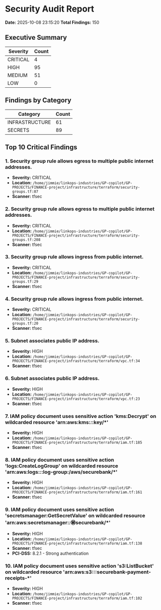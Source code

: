 # Security Audit Report

**Date:** 2025-10-08 23:15:20
**Total Findings:** 150

## Executive Summary

| Severity | Count |
|----------|-------|
| CRITICAL | 4 |
| HIGH | 95 |
| MEDIUM | 51 |
| LOW | 0 |

## Findings by Category

| Category | Count |
|----------|-------|
| INFRASTRUCTURE | 61 |
| SECRETS | 89 |

## Top 10 Critical Findings

### 1. Security group rule allows egress to multiple public internet addresses.
- **Severity:** CRITICAL
- **Location:** `/home/jimmie/linkops-industries/GP-copilot/GP-PROJECTS/FINANCE-project/infrastructure/terraform/security-groups.tf:87`
- **Scanner:** tfsec

### 2. Security group rule allows egress to multiple public internet addresses.
- **Severity:** CRITICAL
- **Location:** `/home/jimmie/linkops-industries/GP-copilot/GP-PROJECTS/FINANCE-project/infrastructure/terraform/security-groups.tf:208`
- **Scanner:** tfsec

### 3. Security group rule allows ingress from public internet.
- **Severity:** CRITICAL
- **Location:** `/home/jimmie/linkops-industries/GP-copilot/GP-PROJECTS/FINANCE-project/infrastructure/terraform/security-groups.tf:29`
- **Scanner:** tfsec

### 4. Security group rule allows ingress from public internet.
- **Severity:** CRITICAL
- **Location:** `/home/jimmie/linkops-industries/GP-copilot/GP-PROJECTS/FINANCE-project/infrastructure/terraform/security-groups.tf:20`
- **Scanner:** tfsec

### 5. Subnet associates public IP address.
- **Severity:** HIGH
- **Location:** `/home/jimmie/linkops-industries/GP-copilot/GP-PROJECTS/FINANCE-project/infrastructure/terraform/vpc.tf:34`
- **Scanner:** tfsec

### 6. Subnet associates public IP address.
- **Severity:** HIGH
- **Location:** `/home/jimmie/linkops-industries/GP-copilot/GP-PROJECTS/FINANCE-project/infrastructure/terraform/vpc.tf:23`
- **Scanner:** tfsec

### 7. IAM policy document uses sensitive action 'kms:Decrypt' on wildcarded resource 'arn:aws:kms:*:*:key/*'
- **Severity:** HIGH
- **Location:** `/home/jimmie/linkops-industries/GP-copilot/GP-PROJECTS/FINANCE-project/infrastructure/terraform/iam.tf:185`
- **Scanner:** tfsec

### 8. IAM policy document uses sensitive action 'logs:CreateLogGroup' on wildcarded resource 'arn:aws:logs:*:*:log-group:/aws/securebank/*'
- **Severity:** HIGH
- **Location:** `/home/jimmie/linkops-industries/GP-copilot/GP-PROJECTS/FINANCE-project/infrastructure/terraform/iam.tf:161`
- **Scanner:** tfsec

### 9. IAM policy document uses sensitive action 'secretsmanager:GetSecretValue' on wildcarded resource 'arn:aws:secretsmanager:*:*:secret:securebank/*'
- **Severity:** HIGH
- **Location:** `/home/jimmie/linkops-industries/GP-copilot/GP-PROJECTS/FINANCE-project/infrastructure/terraform/iam.tf:138`
- **Scanner:** tfsec
- **PCI-DSS:** 8.2.1 - Strong authentication

### 10. IAM policy document uses sensitive action 's3:ListBucket' on wildcarded resource 'arn:aws:s3:::securebank-payment-receipts-*'
- **Severity:** HIGH
- **Location:** `/home/jimmie/linkops-industries/GP-copilot/GP-PROJECTS/FINANCE-project/infrastructure/terraform/iam.tf:102`
- **Scanner:** tfsec

